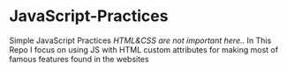 # JavaScript-Practices
Simple JavaScript Practices *HTML&amp;CSS are not important here..*
In This Repo I focus on using JS with HTML custom attributes for making most of famous features found in the websites 
